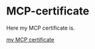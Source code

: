 # MCP-certificate
<p>Here my MCP certificate is.</p>
<p><a href="certificates/MCP%20Certificate-2.small.jpg">my MCP certificate</a></p>

